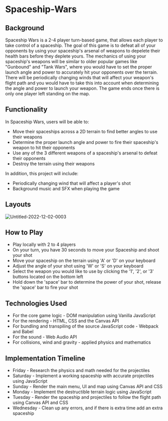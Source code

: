 # Spaceship-Wars
## Background 
Spaceship Wars is a 2-4 player turn-based game, that allows each player to take control of a spaceship. The goal of this game is to defeat all of your opponents by 
using your spaceship's arsenal of weapons to depelete their health bars before they deplete yours. The mechanics of using your spaceship's weapons will be similar 
to older popular games like "Gunbound" and "Tank Wars", where you would have to set the proper launch angle and power to accurately hit your opponents over the terrain. 
There will be periodically changing winds that will affect your weapon's flight path and you would have to take this into account when determining the angle and power 
to launch your weapon. The game ends once there is only one player left standing on the map. 

## Functionality
In Spaceship Wars, users will be able to: 
* Move their spaceships across a 2D terrain to find better angles to use their weapons
* Determine the proper launch angle and power to fire their spaceship's weapon to hit their opponents
* Use any of the 3 different weapons of a spaceship's arsenal to defeat their opponents 
* Destroy the terrain using their weapons 

In addition, this project will include:
* Periodically changing wind that will affect a player's shot
* Background music and SFX when playing the game 

## Layouts
![Untitled-2022-12-02-0003](https://user-images.githubusercontent.com/103486289/205249245-66fe0c5d-9ed4-4ce0-a8ab-11bb1a9b5dd5.png)

## How to Play
* Play locally with 2 to 4 players
* On your turn, you have 30 seconds to move your Spaceship and shoot your shot
* Move your spaceship on the terrain using 'A' or 'D' on your keyboard
* Adjust the angle of your shot using 'W' or 'S' on your keyboard
* Select the weapon you would like to use by clicking the '1', '2', or '3' buttons located on the bottom left
* Hold down the 'space' bar to determine the power of your shot, release the 'space' bar to fire your shot 

## Technologies Used
* For the core game logic - DOM manipulation using Vanilla JavaScript
* For the rendering - HTML, CSS and the Canvas API
* For bundling and transpiling of the source JavaScript code - Webpack and Babel
* For the sound - Web Audio API
* For collisions, wind and gravity - applied physics and mathematics 

## Implementation Timeline
* Friday - Research the physics and math needed for the projectiles
* Saturday - Implement a working spaceship with accurate projectiles using JavaScript 
* Sunday - Render the main menu, UI and map using Canvas API and CSS
* Monday - Implement the destructible terrain logic using JavaScript
* Tuesday - Render the spaceship and projectiles to follow the flight path using Canvas API and CSS 
* Wednesday - Clean up any errors, and if there is extra time add an extra spaceship




